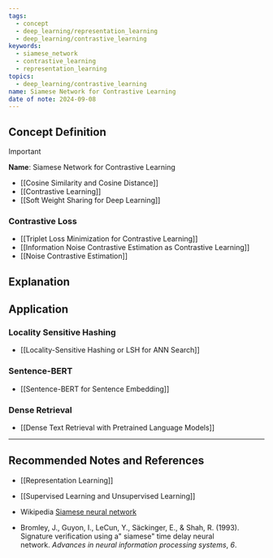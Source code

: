 ```yaml
---
tags:
  - concept
  - deep_learning/representation_learning
  - deep_learning/contrastive_learning
keywords:
  - siamese_network
  - contrastive_learning
  - representation_learning
topics:
  - deep_learning/contrastive_learning
name: Siamese Network for Contrastive Learning
date of note: 2024-09-08
---
```


## Concept Definition

>[!important]
>**Name**: Siamese Network for Contrastive Learning


- [[Cosine Similarity and Cosine Distance]]
- [[Contrastive Learning]]
- [[Soft Weight Sharing for Deep Learning]]

### Contrastive Loss

- [[Triplet Loss Minimization for Contrastive Learning]]
- [[Information Noise Contrastive Estimation as Contrastive Learning]]
- [[Noise Contrastive Estimation]]



## Explanation


## Application

### Locality Sensitive Hashing

- [[Locality-Sensitive Hashing or LSH for ANN Search]]

### Sentence-BERT

- [[Sentence-BERT for Sentence Embedding]]

### Dense Retrieval

- [[Dense Text Retrieval with Pretrained Language Models]]




-----------
##  Recommended Notes and References


- [[Representation Learning]]
- [[Supervised Learning and Unsupervised Learning]]


- Wikipedia [Siamese neural network](https://en.wikipedia.org/wiki/Siamese_neural_network)

- Bromley, J., Guyon, I., LeCun, Y., Säckinger, E., & Shah, R. (1993). Signature verification using a" siamese" time delay neural network. _Advances in neural information processing systems_, _6_.